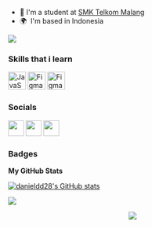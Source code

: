 
* 🏫  I'm a student at [SMK Telkom Malang](https://smktelkom-mlg.sch.id)
* 🌍  I'm based in Indonesia

<a href="https://www.github.com/danieldd28" target="_blank" rel="noreferrer"><img
src="https://img.shields.io/github/followers/danieldd28?logo=github&style=for-the-badge&color=0891b2&labelColor=1c1917" /></a>

### Skills that i learn


<p align="left">
<a href="https://www.w3schools.com/java/" target="_blank" rel="noreferrer"><img src="https://raw.githubusercontent.com/danielcranney/readme-generator/main/public/icons/skills/java-colored.svg" width="36" height="36" alt="JavaScript" /></a>
<a href="https://www.figma.com/" target="_blank" rel="noreferrer"><img src="https://raw.githubusercontent.com/danielcranney/readme-generator/main/public/icons/skills/figma-colored.svg" width="36" height="36" alt="Figma" /></a>
<a href="https://laravel.com/" target="_blank" rel="noreferrer"><img src="https://raw.githubusercontent.com/danielcranney/readme-generator/main/public/icons/skills/laravel-colored.svg" width="36" height="36" alt="Figma" /></a>  
</p>


### Socials

<p align="left"> <a href="https://www.github.com/danieldd28" target="_blank" rel="noreferrer"><img src="https://raw.githubusercontent.com/danielcranney/readme-generator/main/public/icons/socials/github.svg" width="32" height="32" /></a> <a href="http://www.instagram.com/daniieldd_" target="_blank" rel="noreferrer"><img src="https://raw.githubusercontent.com/danielcranney/readme-generator/main/public/icons/socials/instagram.svg" width="32" height="32" /></a> <a href="https://www.linkedin.com/in/daniel-dhaniswara-084582238/" target="_blank" rel="noreferrer"><img src="https://raw.githubusercontent.com/danielcranney/readme-generator/main/public/icons/socials/linkedin.svg" width="32" height="32" /></a></p>

### Badges

<b>My GitHub Stats</b>

<a href="http://www.github.com/danieldd28"><img src="https://github-readme-stats.vercel.app/api?username=danieldd28&show_icons=true&hide=&count_private=true&title_color=0891b2&text_color=ffffff&icon_color=0891b2&bg_color=1c1917&hide_border=true&show_icons=true" alt="danieldd28's GitHub stats" /></a>

<a href="http://www.github.com/danieldd28"><img src="https://github-readme-streak-stats.herokuapp.com/?user=danieldd28&stroke=ffffff&background=1c1917&ring=0891b2&fire=0891b2&currStreakNum=ffffff&currStreakLabel=0891b2&sideNums=ffffff&sideLabels=ffffff&dates=ffffff&hide_border=true" /></a>

<div>
  <center>
    <p>&nbsp;<img src="https://spotify-github-profile.vercel.app/api/view.svg?uid=315mx54iq36enbhwtt356a5kvoie&redirect=true&https://spotify-github-profile.vercel.app/api/view.svg?uid=315mx54iq36enbhwtt356a5kvoie&cover_image=true&theme=compact&show_offline=true&background_color=121212&interchange=true"/></p>
  </center>
</div>
